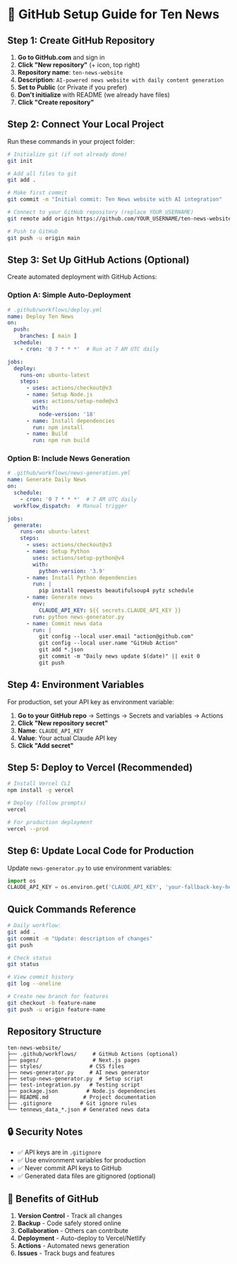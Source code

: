 # 🚀 GitHub Setup Guide for Ten News

## Step 1: Create GitHub Repository

1. **Go to GitHub.com** and sign in
2. **Click "New repository"** (+ icon, top right)
3. **Repository name**: `ten-news-website`
4. **Description**: `AI-powered news website with daily content generation`
5. **Set to Public** (or Private if you prefer)
6. **Don't initialize** with README (we already have files)
7. **Click "Create repository"**

## Step 2: Connect Your Local Project

Run these commands in your project folder:

```bash
# Initialize git (if not already done)
git init

# Add all files to git
git add .

# Make first commit
git commit -m "Initial commit: Ten News website with AI integration"

# Connect to your GitHub repository (replace YOUR_USERNAME)
git remote add origin https://github.com/YOUR_USERNAME/ten-news-website.git

# Push to GitHub
git push -u origin main
```

## Step 3: Set Up GitHub Actions (Optional)

Create automated deployment with GitHub Actions:

### Option A: Simple Auto-Deployment
```yaml
# .github/workflows/deploy.yml
name: Deploy Ten News
on:
  push:
    branches: [ main ]
  schedule:
    - cron: '0 7 * * *'  # Run at 7 AM UTC daily

jobs:
  deploy:
    runs-on: ubuntu-latest
    steps:
      - uses: actions/checkout@v3
      - name: Setup Node.js
        uses: actions/setup-node@v3
        with:
          node-version: '18'
      - name: Install dependencies
        run: npm install
      - name: Build
        run: npm run build
```

### Option B: Include News Generation
```yaml
# .github/workflows/news-generation.yml  
name: Generate Daily News
on:
  schedule:
    - cron: '0 7 * * *'  # 7 AM UTC daily
  workflow_dispatch:  # Manual trigger

jobs:
  generate:
    runs-on: ubuntu-latest
    steps:
      - uses: actions/checkout@v3
      - name: Setup Python
        uses: actions/setup-python@v4
        with:
          python-version: '3.9'
      - name: Install Python dependencies
        run: |
          pip install requests beautifulsoup4 pytz schedule
      - name: Generate news
        env:
          CLAUDE_API_KEY: ${{ secrets.CLAUDE_API_KEY }}
        run: python news-generator.py
      - name: Commit news data
        run: |
          git config --local user.email "action@github.com"
          git config --local user.name "GitHub Action"
          git add *.json
          git commit -m "Daily news update $(date)" || exit 0
          git push
```

## Step 4: Environment Variables

For production, set your API key as environment variable:

1. **Go to your GitHub repo** → Settings → Secrets and variables → Actions
2. **Click "New repository secret"**
3. **Name**: `CLAUDE_API_KEY`
4. **Value**: Your actual Claude API key
5. **Click "Add secret"**

## Step 5: Deploy to Vercel (Recommended)

```bash
# Install Vercel CLI
npm install -g vercel

# Deploy (follow prompts)
vercel

# For production deployment
vercel --prod
```

## Step 6: Update Local Code for Production

Update `news-generator.py` to use environment variables:

```python
import os
CLAUDE_API_KEY = os.environ.get('CLAUDE_API_KEY', 'your-fallback-key-here')
```

## Quick Commands Reference

```bash
# Daily workflow:
git add .
git commit -m "Update: description of changes"
git push

# Check status
git status

# View commit history  
git log --oneline

# Create new branch for features
git checkout -b feature-name
git push -u origin feature-name
```

## Repository Structure

```
ten-news-website/
├── .github/workflows/     # GitHub Actions (optional)
├── pages/                 # Next.js pages
├── styles/               # CSS files
├── news-generator.py     # AI news generator
├── setup-news-generator.py  # Setup script
├── test-integration.py   # Testing script  
├── package.json         # Node.js dependencies
├── README.md           # Project documentation
├── .gitignore         # Git ignore rules
└── tennews_data_*.json # Generated news data
```

## 🔒 Security Notes

- ✅ API keys are in `.gitignore` 
- ✅ Use environment variables for production
- ✅ Never commit API keys to GitHub
- ✅ Generated data files are gitignored (optional)

## 🚀 Benefits of GitHub

1. **Version Control** - Track all changes
2. **Backup** - Code safely stored online  
3. **Collaboration** - Others can contribute
4. **Deployment** - Auto-deploy to Vercel/Netlify
5. **Actions** - Automated news generation
6. **Issues** - Track bugs and features
